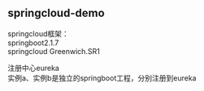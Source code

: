 ## springcloud-demo
springcloud框架：  
springboot2.1.7   
springcloud Greenwich.SR1   

注册中心eureka   
实例a、实例b是独立的springboot工程，分别注册到eureka